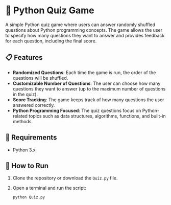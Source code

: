# 🧠 Python Quiz Game

A simple Python quiz game where users can answer randomly shuffled questions about Python programming concepts. The game allows the user to specify how many questions they want to answer and provides feedback for each question, including the final score.

## 📋 Features

- **Randomized Questions**: Each time the game is run, the order of the questions will be shuffled.
- **Customizable Number of Questions**: The user can choose how many questions they want to answer (up to the maximum number of questions in the quiz).
- **Score Tracking**: The game keeps track of how many questions the user answered correctly.
- **Python Programming Focused**: The quiz questions focus on Python-related topics such as data structures, algorithms, functions, and built-in methods.

## 🧰 Requirements

- Python 3.x

## 🚀 How to Run

1. Clone the repository or download the `Quiz.py` file.
2. Open a terminal and run the script:

   ```bash
   python Quiz.py
